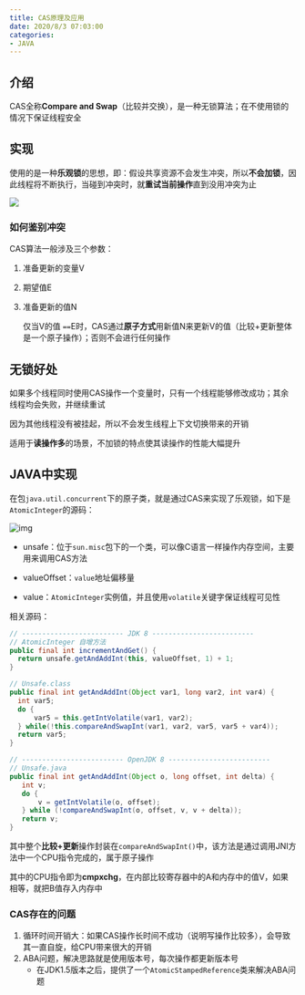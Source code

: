 ```yaml
---
title: CAS原理及应用
date: 2020/8/3 07:03:00
categories:
- JAVA
---
```

## 介绍

CAS全称**Compare and Swap**（比较并交换），是一种无锁算法；在不使用锁的情况下保证线程安全

## 实现

使用的是一种**乐观锁**的思想，即：假设共享资源不会发生冲突，所以**不会加锁**，因此线程将不断执行，当碰到冲突时，就**重试当前操作**直到没用冲突为止

![](https://www.jianguoyun.com/c/tblv2/yel2sklqlILV9uS83DySlK95V-eJSWsaU4Qk__lORBxHysIBEFdHk--HKTt3FiRygPgLI1Is/S7SdiLsHJRO3h6zHswUiug/l)

### 如何鉴别冲突

CAS算法一般涉及三个参数：

1. 准备更新的变量V

2. 期望值E

3. 准备更新的值N

   仅当V的值 `==`E时，CAS通过**原子方式**用新值N来更新V的值（比较+更新整体是一个原子操作）；否则不会进行任何操作



## 无锁好处

如果多个线程同时使用CAS操作一个变量时，只有一个线程能够修改成功；其余线程均会失败，并继续重试

因为其他线程没有被挂起，所以不会发生线程上下文切换带来的开销

适用于**读操作多**的场景，不加锁的特点使其读操作的性能大幅提升

## JAVA中实现

在包`java.util.concurrent`下的原子类，就是通过CAS来实现了乐观锁，如下是`AtomicInteger`的源码：

![img](https://awps-assets.meituan.net/mit-x/blog-images-bundle-2018b/feda866e.png)

- unsafe：位于`sun.misc`包下的一个类，可以像C语言一样操作内存空间，主要用来调用CAS方法

- valueOffset：`value`地址偏移量
- value：`AtomicInteger`实例值，并且使用`volatile`关键字保证线程可见性

相关源码：

```java
// ------------------------- JDK 8 -------------------------
// AtomicInteger 自增方法
public final int incrementAndGet() {
  return unsafe.getAndAddInt(this, valueOffset, 1) + 1;
}

// Unsafe.class
public final int getAndAddInt(Object var1, long var2, int var4) {
  int var5;
  do {
      var5 = this.getIntVolatile(var1, var2);
  } while(!this.compareAndSwapInt(var1, var2, var5, var5 + var4));
  return var5;
}

// ------------------------- OpenJDK 8 -------------------------
// Unsafe.java
public final int getAndAddInt(Object o, long offset, int delta) {
   int v;
   do {
       v = getIntVolatile(o, offset);
   } while (!compareAndSwapInt(o, offset, v, v + delta));
   return v;
}
```

其中整个**比较+更新**操作封装在`compareAndSwapInt()`中，该方法是通过调用JNI方法中一个CPU指令完成的，属于原子操作

其中的CPU指令即为**cmpxchg**，在内部比较寄存器中的A和内存中的值V，如果相等，就把B值存入内存中

### CAS存在的问题

1. 循环时间开销大：如果CAS操作长时间不成功（说明写操作比较多），会导致其一直自旋，给CPU带来很大的开销
2. ABA问题，解决思路就是使用版本号，每次操作都更新版本号
   - 在JDK1.5版本之后，提供了一个`AtomicStampedReference`类来解决ABA问题